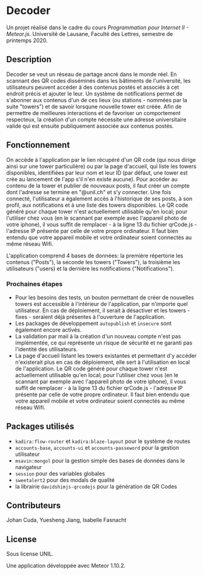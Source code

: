 # Decoder

Un projet réalisé dans le cadre du cours _Programmation pour Internet II - Meteor.js._
Université de Lausane, Faculté des Lettres, semestre de printemps 2020.


## Description

Decoder se veut un réseau de partage ancré dans le monde réel. En scannant des QR codes disséminés dans les bâtiments de l'université, les utilisateurs peuvent accéder à des contenus postés et associés à cet endroit précis et ajouter le leur.
Un système de notifications permet de s'abonner aux contenus d'un de ces lieux (ou stations - nommées par la suite "towers") et de savoir lorsqune nouvelle tower est créée.
Afin de permettre de meilleures interactions et de favoriser un comportement respecteux, la création d'un compte nécessite une adresse universitaire valide qui est ensuite publiquement associée aux contenus postés.


## Fonctionnement

On accède à l'application par le lien récupéré d'un QR code (qui nous dirige ainsi sur une tower particulière) ou par la page d'accueil, qui liste les towers disponibles, identifiées par leur nom et leur ID (par défaut, une tower est crée au lancement de l'app s'il n'en existe aucune). Pour accéder au contenu de la tower et publier de nouveaux posts, il faut créer un compte dont l'adresse se termine en "@unil.ch" et s'y connecter. Une fois connecté, l'utilisateur a également accès à l'historique de ses posts, à son profil, aux notifications et à une liste des towers disponibles. Le QR code généré pour chaque tower n'est actuellement utilisable qu'en local; pour l'utiliser chez vous (en le scannant par exemple avec l'appareil photo de votre iphone), il vous suffit de remplacer - à la ligne 13 du fichier qrCode.js - l'adresse IP présente par celle de votre propre ordinateur. Il faut bien entendu que votre appareil mobile et votre ordinateur soient connectés au même réseau Wifi.

L'application comprend 4 bases de données: la première répertorie les contenus ("Posts"), la seconde les towers ("Towers"), la troisième les utilisateurs ("users) et la dernière les notifications ("Notifications").


### Prochaines étapes

* Pour les besoins des tests, un bouton permettant de créer de nouvelles towers est accessible à l'intérieur de l'application, par n'importe quel utilisateur. En cas de déploiement, il serait à désactiver et les towers - fixes - seraient déjà présentes à l'ouverture de l'application.
* Les packages de développement `autopublish` et `insecure` sont également encore activés.
* La validation par mail à la création d'un nouveau compte n'est pas implémentée, ce qui représente un risque de sécurité et ne garanti pas l'identité des utilisateurs.
* La page d'accueil listant les towers existantes et permettant d'y accéder n'existerait plus en cas de déploiement, elle sert à l'utilisation en local de l'application.
Le QR code généré pour chaque tower n'est actuellement utilisable qu'en local; pour l'utiliser chez vous (en le scannant par exemple avec l'appareil photo de votre iphone), il vous suffit de remplacer - à la ligne 13 du fichier qrCode.js - l'adresse IP présente par celle de votre propre ordinateur. Il faut bien entendu que votre appareil mobile et votre ordinateur soient connectés au même réseau Wifi.

## Packages utilisés

* `kadira:flow-router` et `kadira:blaze-layout` pour le système de routes
* `accounts-base`, `accounts-ui` et `accounts-passeword` pour la gestion utilisateur
* `msavin:mongol` pour la gestion simple des bases de données dans le navigateur
* `session` pour des variables globales
* `sweetalert2` pour des modals de qualité
* la librairie `davidshimjs-qrcodejs` pour la génération de QR Codes

## Contributeurs

Johan Cuda, Yuesheng Jiang, Isabelle Fasnacht

## License

Sous license UNIL.

Une application développée avec Meteor 1.10.2.
